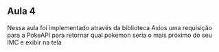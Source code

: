 ## Aula 4

Nessa aula foi implementado através da biblioteca Axios uma requisição para a PokeAPI para retornar qual pokemon seria o mais próximo do seu IMC e exibir na tela
